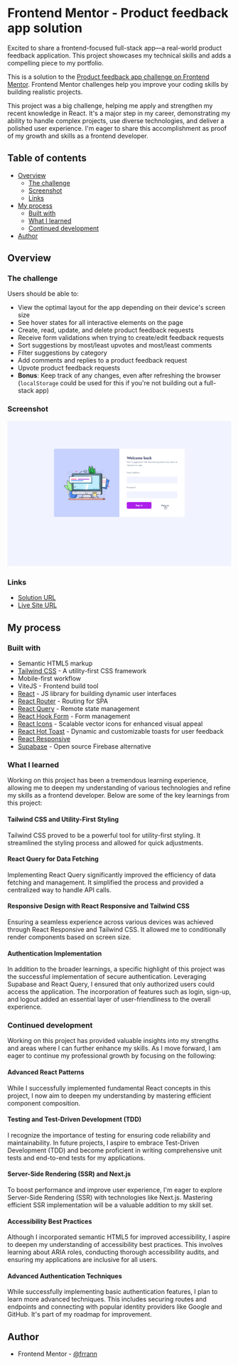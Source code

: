 # Frontend Mentor - Product feedback app solution

Excited to share a frontend-focused full-stack app—a real-world product feedback application. This project showcases my technical skills and adds a compelling piece to my portfolio.

This is a solution to the [Product feedback app challenge on Frontend Mentor](https://www.frontendmentor.io/challenges/product-feedback-app-wbvUYqjR6). Frontend Mentor challenges help you improve your coding skills by building realistic projects.

This project was a big challenge, helping me apply and strengthen my recent knowledge in React. It's a major step in my career, demonstrating my ability to handle complex projects, use diverse technologies, and deliver a polished user experience. I'm eager to share this accomplishment as proof of my growth and skills as a frontend developer.

## Table of contents

- [Overview](#overview)
  - [The challenge](#the-challenge)
  - [Screenshot](#screenshot)
  - [Links](#links)
- [My process](#my-process)
  - [Built with](#built-with)
  - [What I learned](#what-i-learned)
  - [Continued development](#continued-development)
- [Author](#author)

## Overview

### The challenge

Users should be able to:

- View the optimal layout for the app depending on their device's screen size
- See hover states for all interactive elements on the page
- Create, read, update, and delete product feedback requests
- Receive form validations when trying to create/edit feedback requests
- Sort suggestions by most/least upvotes and most/least comments
- Filter suggestions by category
- Add comments and replies to a product feedback request
- Upvote product feedback requests
- **Bonus**: Keep track of any changes, even after refreshing the browser (`localStorage` could be used for this if you're not building out a full-stack app)

### Screenshot

![](./public/screenshot.gif)

### Links

- [Solution URL]()
- [Live Site URL]()

## My process

### Built with

- Semantic HTML5 markup
- [Tailwind CSS](https://tailwindcss.com/) - A utility-first CSS framework
- Mobile-first workflow
- ViteJS - Frontend build tool
- [React](https://reactjs.org/) - JS library for building dynamic user interfaces
- [React Router](https://reactrouter.com/en/main) - Routing for SPA
- [React Query](https://tanstack.com/query/v3/) - Remote state management
- [React Hook Form](https://react-hook-form.com/) - Form management
- [React Icons](https://react-icons.github.io/react-icons/) - Scalable vector icons for enhanced visual appeal
- [React Hot Toast](https://react-hot-toast.com/) - Dynamic and customizable toasts for user feedback
- [React Responsive](https://www.npmjs.com/package/react-responsive)
- [Supabase](https://supabase.com/) - Open source Firebase alternative

### What I learned

Working on this project has been a tremendous learning experience, allowing me to deepen my understanding of various technologies and refine my skills as a frontend developer. Below are some of the key learnings from this project:

#### Tailwind CSS and Utility-First Styling
Tailwind CSS proved to be a powerful tool for utility-first styling. It streamlined the styling process and allowed for quick adjustments. 

#### React Query for Data Fetching
Implementing React Query significantly improved the efficiency of data fetching and management. It simplified the process and provided a centralized way to handle API calls. 

#### Responsive Design with React Responsive and Tailwind CSS
Ensuring a seamless experience across various devices was achieved through React Responsive and Tailwind CSS. It allowed me to conditionally render components based on screen size. 

#### Authentication Implementation
In addition to the broader learnings, a specific highlight of this project was the successful implementation of secure authentication. Leveraging Supabase and React Query, I ensured that only authorized users could access the application. The incorporation of features such as login, sign-up, and logout added an essential layer of user-friendliness to the overall experience.

### Continued development

Working on this project has provided valuable insights into my strengths and areas where I can further enhance my skills. As I move forward, I am eager to continue my professional growth by focusing on the following:

#### Advanced React Patterns
While I successfully implemented fundamental React concepts in this project, I now aim to deepen my understanding by mastering efficient component composition.

#### Testing and Test-Driven Development (TDD)
I recognize the importance of testing for ensuring code reliability and maintainability. In future projects, I aspire to embrace Test-Driven Development (TDD) and become proficient in writing comprehensive unit tests and end-to-end tests for my applications.

#### Server-Side Rendering (SSR) and Next.js
To boost performance and improve user experience, I'm eager to explore Server-Side Rendering (SSR) with technologies like Next.js. Mastering efficient SSR implementation will be a valuable addition to my skill set.

#### Accessibility Best Practices
Although I incorporated semantic HTML5 for improved accessibility, I aspire to deepen my understanding of accessibility best practices. This involves learning about ARIA roles, conducting thorough accessibility audits, and ensuring my applications are inclusive for all users.

#### Advanced Authentication Techniques
While successfully implementing basic authentication features, I plan to learn more advanced techniques. This includes securing routes and endpoints and connecting with popular identity providers like Google and GitHub. It's part of my roadmap for improvement.

## Author

- Frontend Mentor - [@frrann](https://www.frontendmentor.io/profile/frrann)
